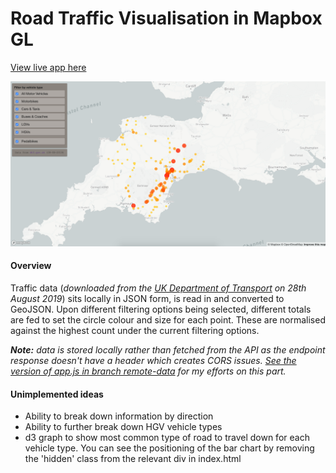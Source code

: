 # Road Traffic Visualisation in Mapbox GL
[View live app here](https://rtv.bhison.now.sh/)

![screenshot](screenshot.png)

#### Overview
Traffic data (*downloaded from the [UK Department of Transport](https://roadtraffic.dft.gov.uk/api/average-annual-daily-flow-by-direction?filter[local_authority_id]=71) on 28th August 2019*) sits locally in JSON form, is read in and converted to GeoJSON. Upon different filtering options being selected, different totals are fed to set the circle colour and size for each point. These are normalised against the highest count under the current filtering options.

_**Note:** data is stored locally rather than fetched from the API as the endpoint response doesn't have a header which creates CORS issues. [See the version of app.js in branch remote-data](https://github.com/bhison/road-traffic-visualisation/blob/remote-data/src/js/app.js) for my efforts on this part._

#### Unimplemented ideas
- Ability to break down information by direction
- Ability to further break down HGV vehicle types
- d3 graph to show most common type of road to travel down for each vehicle type. You can see the positioning
  of the bar chart by removing the 'hidden' class from the relevant div in index.html